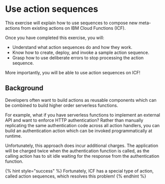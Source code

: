 # Use action sequences

This exercise will explain how to use sequences to compose new meta-actions from existing actions on IBM Cloud Functions (ICF).

Once you have completed this exercise, you will:

* Understand what action sequences do and how they work.
* Know how to create, deploy, and invoke a sample action sequence.
* Grasp how to use deliberate errors to stop processing the action sequence.

More importantly, you will be able to use action sequences on ICF!

## Background

Developers often want to build actions as reusable components which can be combined to build higher order serverless functions.

For example, what if you have serverless functions to implement an external API and want to enforce HTTP authentication? Rather than manually replicating the same authentication code across all action handlers, you can build an authentication action which can be invoked programmatically at runtime.

Unfortunately, this approach does incur additional charges. The application will be charged twice when the authentication function is called, as the calling action has to sit idle waiting for the response from the authentication function.

{% hint style="success" %}
Fortunately, ICF has a special type of action, called action sequences, which resolves this problem!
{% endhint %}
